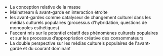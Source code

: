- La conception relative de la masse
- Mainstream & avant-garde en interaction étroite
- les avant-gardes comme catalyseur de changement culturel dans les médias culturels populaires (processus d'hybridation, questions de monopoles esthétiques)
- l'accent mis sur le potentiel créatif des phénomènes culturels populaires et sur les processus d’appropriation créative des consommateurs
- La double perspective sur les médias culturels populaires de l'avant-garde et du courant dominant
